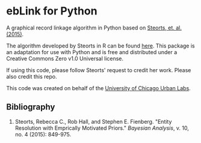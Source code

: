 # ebLink for Python
A graphical record linkage algorithm in Python based on [Steorts, et. al. (2015)](https://arxiv.org/abs/1312.4645).

The algorithm developed by Steorts in R can be found [here](https://github.com/resteorts/ebLink). This package is an adaptation for use with Python and is free and distributed under a Creative Commons Zero v1.0 Universal license.

If using this code, please follow Steorts' request to credit her work. Please also credit this repo.  

This code was created on behalf of the [University of Chicago Urban Labs](https://urbanlabs.uchicago.edu/).

## Bibliography

1. Steorts, Rebecca C., Rob Hall, and Stephen E. Fienberg. "Entity Resolution with Emprically Motivated Priors." *Bayesian Analysis*, v. 10, no. 4 (2015): 849-975.

